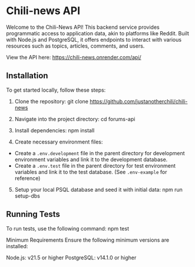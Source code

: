 # Chili-news API

Welcome to the Chili-News API! This backend service provides programmatic access to application data, akin to platforms like Reddit. Built with Node.js and PostgreSQL, it offers endpoints to interact with various resources such as topics, articles, comments, and users.

View the API here: https://chili-news.onrender.com/api/

## Installation

To get started locally, follow these steps:

1. Clone the repository:
git clone https://github.com/justanotherchili/chili-news

3. Navigate into the project directory:
cd forums-api

4. Install dependencies:
npm install

4. Create necessary environment files:
- Create a `.env.development` file in the parent directory for development environment variables and link it to the development database.
- Create a `.env.test` file in the parent directory for test environment variables and link it to the test database.
(See `.env-example` for reference)

5. Setup your local PSQL database and seed it with initial data:
npm run setup-dbs

## Running Tests

To run tests, use the following command:
npm test

Minimum Requirements
Ensure the following minimum versions are installed:

Node.js: v21.5 or higher
PostgreSQL: v14.1.0 or higher
